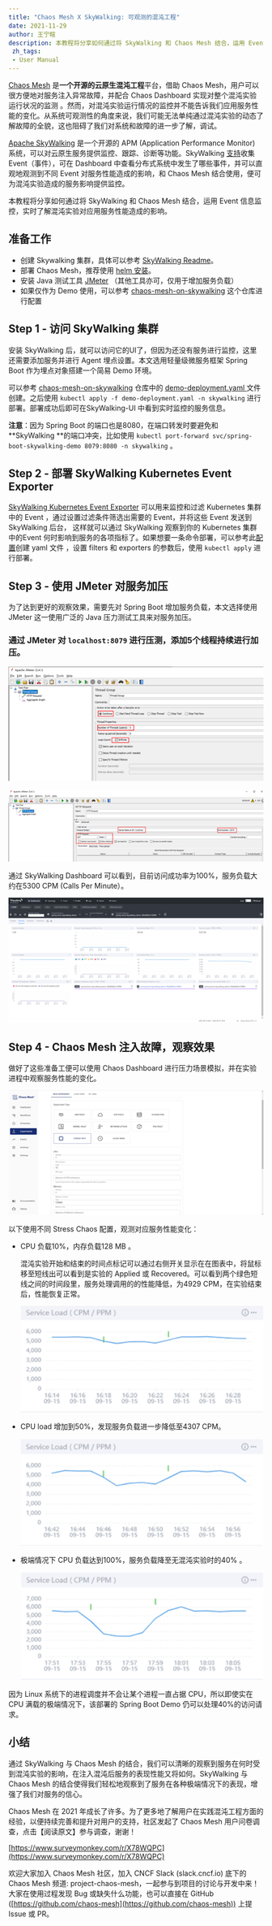 ```yaml
---
title: "Chaos Mesh X SkyWalking: 可观测的混沌工程"
date: 2021-11-29
author: 王宁暄
description: 本教程将分享如何通过将 SkyWalking 和 Chaos Mesh 结合，运用 Event 信息监控，实时了解混沌实验对应用服务性能造成的影响。
 zh_tags:
 - User Manual                                          
---
```

[Chaos Mesh](https://github.com/chaos-mesh/chaos-mesh) 是**一个开源的云原生混沌工程**平台，借助 Chaos Mesh，用户可以很方便地对服务注入异常故障，并配合 Chaos Dashboard 实现对整个混沌实验运行状况的监测 。然而，对混沌实验运行情况的监控并不能告诉我们应用服务性能的变化。从系统可观测性的角度来说，我们可能无法单纯通过混沌实验的动态了解故障的全貌，这也阻碍了我们对系统和故障的进一步了解，调试。

[Apache SkyWalking](https://github.com/apache/skywalking) 是一个开源的 APM (Application Performance Monitor) 系统，可以对云原生服务提供监控、跟踪、诊断等功能。SkyWalking [支持](https://skywalking.apache.org/docs/main/latest/en/concepts-and-designs/event/#how-to-configure-alarms-for-events)收集 Event（事件），可在 Dashboard 中查看分布式系统中发生了哪些事件，并可以直观地观测到不同 Event 对服务性能造成的影响，和 Chaos Mesh 结合使用，便可为混沌实验造成的服务影响提供监控。

本教程将分享如何通过将 SkyWalking 和 Chaos Mesh 结合，运用 Event 信息监控，实时了解混沌实验对应用服务性能造成的影响。  


## 准备工作



* 创建 Skywalking 集群，具体可以参考 [SkyWalking Readme](https://github.com/apache/skywalking-kubernetes#install)。
* 部署 Chaos Mesh，推荐使用 [helm 安装](https://chaos-mesh.org/docs/production-installation-using-helm/)。
* 安装 Java 测试工具 [JMeter](https://jmeter.apache.org/index.html) （其他工具亦可，仅用于增加服务负载）
* 如果仅作为 Demo 使用，可以参考 [chaos-mesh-on-skywalking](https://github.com/chaos-mesh/chaos-mesh-on-skywalking) 这个仓库进行配置


## Step 1 - 访问 SkyWalking 集群 

安装 SkyWalking 后，就可以访问它的UI了，但因为还没有服务进行监控，这里还需要添加服务并进行 Agent 埋点设置。本文选用轻量级微服务框架 Spring Boot 作为埋点对象搭建一个简易 Demo 环境。

可以参考 [chaos-mesh-on-skywalking](https://github.com/chaos-mesh/chaos-mesh-on-skywalking) 仓库中的 [demo-deployment.yaml ](https://github.com/chaos-mesh/chaos-mesh-on-skywalking/blob/master/demo-deployment.yaml)文件创建。之后使用 `kubectl apply -f demo-deployment.yaml -n skywalking` 进行部署。部署成功后即可在SkyWalking-UI 中看到实时监控的服务信息。

**注意**：因为 Spring Boot 的端口也是8080，在端口转发时要避免和 **SkyWalking **的端口冲突，比如使用 `kubectl port-forward svc/spring-boot-skywalking-demo 8079:8080 -n skywalking` 。


## Step 2 - 部署 SkyWalking Kubernetes Event Exporter 

[SkyWalking Kubernetes Event Exporter](https://github.com/apache/skywalking-kubernetes-event-exporter) 可以用来监控和过滤 Kubernetes 集群中的 Event ，通过设置过滤条件筛选出需要的 Event，并将这些 Event 发送到 SkyWalking 后台， 这样就可以通过 SkyWalking 观察到你的 Kubernetes 集群中的Event 何时影响到服务的各项指标了。如果想要一条命令部署，可以参考此[配置](https://github.com/chaos-mesh/chaos-mesh-on-skywalking/blob/master/exporter-deployment.yaml)创建 yaml 文件 ，设置 filters 和 exporters 的参数后，使用 `kubectl apply` 进行部署。


## Step 3 - 使用 JMeter 对服务加压

为了达到更好的观察效果，需要先对 Spring Boot 增加服务负载，本文选择使用 JMeter 这一使用广泛的 Java 压力测试工具来对服务加压。

### 通过 JMeter 对 `localhost:8079` 进行压测，添加5个线程持续进行加压。

![img](1.jpg)


![img](2.jpg)


通过 SkyWalking Dashboard 可以看到，目前访问成功率为100%，服务负载大约在5300 CPM (Calls Per Minute）。

![img](3.jpg)



## Step 4 - Chaos Mesh 注入故障，观察效果

做好了这些准备工便可以使用 Chaos Dashboard 进行压力场景模拟，并在实验进程中观察服务性能的变化。

![img](4.jpg)


以下使用不同 Stress Chaos 配置，观测对应服务性能变化：



* CPU 负载10%，内存负载128 MB 。

  混沌实验开始和结束的时间点标记可以通过右侧开关显示在在图表中，将鼠标移至短线出可以看到是实验的 Applied 或 Recovered。可以看到两个绿色短线之间的时间段里，服务处理调用的的性能降低，为4929 CPM，在实验结束后，性能恢复正常。

  ![img](5.jpg)


* CPU load 增加到50%，发现服务负载进一步降低至4307 CPM。

  ![img](6.jpg)


* 极端情况下 CPU 负载达到100%，服务负载降至无混沌实验时的40% 。

  ![img](7.jpg)


因为 Linux 系统下的进程调度并不会让某个进程一直占据 CPU，所以即使实在 CPU 满载的极端情况下，该部署的 Spring Boot Demo 仍可以处理40%的访问请求。


## 小结

通过 SkyWalking 与 Chaos Mesh 的结合，我们可以清晰的观察到服务在何时受到混沌实验的影响，在注入混沌后服务的表现性能又将如何。SkyWalking 与 Chaos Mesh 的结合使得我们轻松地观察到了服务在各种极端情况下的表现，增强了我们对服务的信心。

Chaos Mesh 在 2021 年成长了许多。为了更多地了解用户在实践混沌工程方面的经验，以便持续完善和提升对用户的支持，社区发起了 Chaos Mesh 用户问卷调查，点击【阅读原文】参与调查，谢谢！

[https://www.surveymonkey.com/r/X78WQPC](https://www.surveymonkey.com/r/X78WQPC)

欢迎大家加入 Chaos Mesh 社区，加入 CNCF Slack (slack.cncf.io) 底下的 Chaos Mesh 频道: project-chaos-mesh，一起参与到项目的讨论与开发中来！大家在使用过程发现 Bug 或缺失什么功能，也可以直接在 GitHub ([https://github.com/chaos-mesh](https://github.com/chaos-mesh)) 上提 Issue 或 PR。